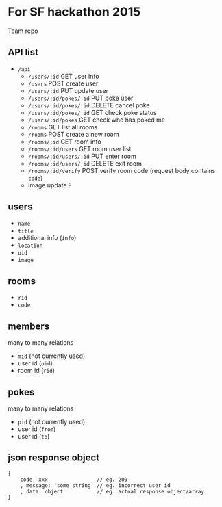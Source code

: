 
For SF hackathon 2015
=====================

Team repo

## API list

- `/api`
	- `/users/:id`            GET user info
	- `/users`                POST create user
	- `/users/:id`            PUT update user
	- `/users/:id/pokes/:id`  PUT poke user
	- `/users/:id/pokes/:id`  DELETE cancel poke
	- `/users/:id/pokes/:id`  GET check poke status
	- `/users/:id/pokes`      GET check who has poked me
	- `/rooms`                GET list all rooms
	- `/rooms`                POST create a new room
	- `/rooms/:id`            GET room info
	- `/rooms/:id/users`      GET room user list
	- `/rooms/:id/users/:id`  PUT enter room
	- `/rooms/:id/users/:id`  DELETE exit room
	- `/rooms/:id/verify`     POST verify room code (request body contains `code`)
	- image update ?

## users

- `name`
- `title`
- additional info (`info`)
- `location`
- `uid`
- `image`

## rooms

- `rid`
- `code`

## members

many to many relations

- `mid` (not currently used)
- user id (`uid`)
- room id (`rid`)

## pokes

many to many relations

- `pid` (not currently used)
- user id (`from`)
- user id (`to`)

## json response object

```
{
	code: xxx                // eg. 200
	, message: 'some string' // eg. incorrect user id
	, data: object           // eg. actual response object/array
}
```
